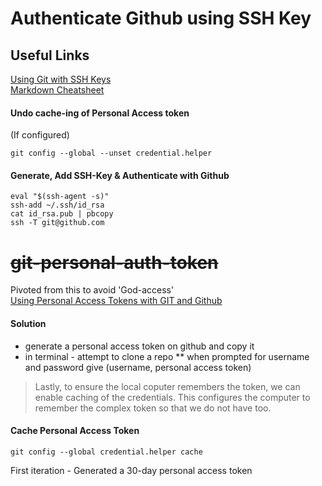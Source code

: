 # Authenticate Github using SSH Key
## Useful Links
[Using Git with SSH Keys](https://linuxkamarada.com/en/2019/07/14/using-git-with-ssh-keys/#.YenwuS-B19c)  
[Markdown Cheatsheet](https://github.com/adam-p/markdown-here/wiki/Markdown-Cheatsheet)  

#### Undo cache-ing of Personal Access token
(If configured)
```
git config --global --unset credential.helper
```

#### Generate, Add SSH-Key & Authenticate with Github 
```
eval "$(ssh-agent -s)"
ssh-add ~/.ssh/id_rsa
cat id_rsa.pub | pbcopy
ssh -T git@github.com
```

# ~~git-personal-auth-token~~
Pivoted from this to avoid 'God-access'  
[Using Personal Access Tokens with GIT and Github](https://www.edgoad.com/2021/02/using-personal-access-tokens-with-git-and-github.html)

#### Solution
* generate a personal access token on github and copy it
* in terminal - attempt to clone a repo
** when prompted for username and password give (username, personal access token)

> Lastly, to ensure the local coputer remembers the token, we can enable caching of the credentials. This configures the computer to remember the complex token so that we do not have too.

#### Cache Personal Access Token 
```
git config --global credential.helper cache
```

First iteration - Generated a 30-day personal access token
